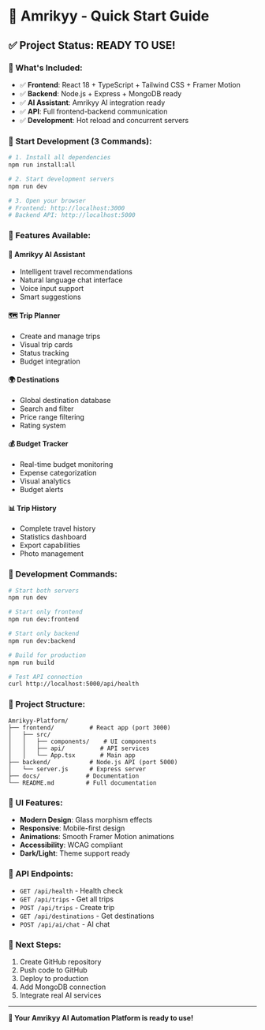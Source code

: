 # 🚀 Amrikyy - Quick Start Guide

## ✅ Project Status: READY TO USE!

### 🎯 What's Included:

- ✅ **Frontend**: React 18 + TypeScript + Tailwind CSS + Framer Motion
- ✅ **Backend**: Node.js + Express + MongoDB ready
- ✅ **AI Assistant**: Amrikyy AI integration ready
- ✅ **API**: Full frontend-backend communication
- ✅ **Development**: Hot reload and concurrent servers

### 🚀 Start Development (3 Commands):

```bash
# 1. Install all dependencies
npm run install:all

# 2. Start development servers
npm run dev

# 3. Open your browser
# Frontend: http://localhost:3000
# Backend API: http://localhost:5000
```

### 🌟 Features Available:

#### 🧠 Amrikyy AI Assistant

- Intelligent travel recommendations
- Natural language chat interface
- Voice input support
- Smart suggestions

#### 🗺️ Trip Planner

- Create and manage trips
- Visual trip cards
- Status tracking
- Budget integration

#### 🌍 Destinations

- Global destination database
- Search and filter
- Price range filtering
- Rating system

#### 💰 Budget Tracker

- Real-time budget monitoring
- Expense categorization
- Visual analytics
- Budget alerts

#### 📊 Trip History

- Complete travel history
- Statistics dashboard
- Export capabilities
- Photo management

### 🔧 Development Commands:

```bash
# Start both servers
npm run dev

# Start only frontend
npm run dev:frontend

# Start only backend
npm run dev:backend

# Build for production
npm run build

# Test API connection
curl http://localhost:5000/api/health
```

### 📁 Project Structure:

```
Amrikyy-Platform/
├── frontend/          # React app (port 3000)
│   ├── src/
│   │   ├── components/    # UI components
│   │   ├── api/          # API services
│   │   └── App.tsx       # Main app
├── backend/           # Node.js API (port 5000)
│   └── server.js      # Express server
├── docs/             # Documentation
└── README.md         # Full documentation
```

### 🎨 UI Features:

- **Modern Design**: Glass morphism effects
- **Responsive**: Mobile-first design
- **Animations**: Smooth Framer Motion animations
- **Accessibility**: WCAG compliant
- **Dark/Light**: Theme support ready

### 🔗 API Endpoints:

- `GET /api/health` - Health check
- `GET /api/trips` - Get all trips
- `POST /api/trips` - Create trip
- `GET /api/destinations` - Get destinations
- `POST /api/ai/chat` - AI chat

### 🚀 Next Steps:

1. Create GitHub repository
2. Push code to GitHub
3. Deploy to production
4. Add MongoDB connection
5. Integrate real AI services

---

**🎉 Your Amrikyy AI Automation Platform is ready to use!**
